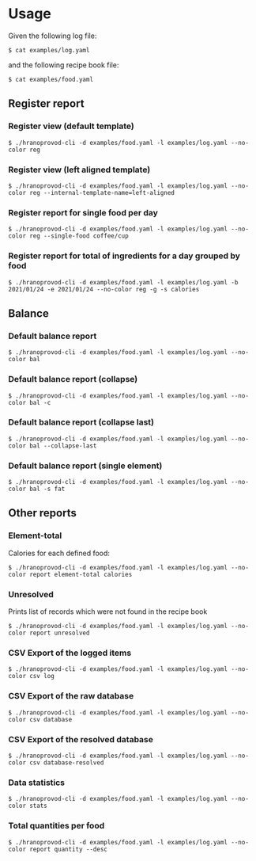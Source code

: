 # Usage

Given the following log file:

`$ cat examples/log.yaml`

and the following recipe book file:

`$ cat examples/food.yaml`

## Register report

### Register view (default template)

`$ ./hranoprovod-cli -d examples/food.yaml -l examples/log.yaml --no-color reg`

### Register view (left aligned template)

`$ ./hranoprovod-cli -d examples/food.yaml -l examples/log.yaml --no-color reg --internal-template-name=left-aligned`

### Register report for single food per day

`$ ./hranoprovod-cli -d examples/food.yaml -l examples/log.yaml --no-color reg --single-food coffee/cup`

### Register report for total of ingredients for a day grouped by food

`$ ./hranoprovod-cli -d examples/food.yaml -l examples/log.yaml -b 2021/01/24 -e 2021/01/24 --no-color reg -g -s calories`

## Balance

### Default balance report

`$ ./hranoprovod-cli -d examples/food.yaml -l examples/log.yaml --no-color bal`

### Default balance report (collapse)

`$ ./hranoprovod-cli -d examples/food.yaml -l examples/log.yaml --no-color bal -c`

### Default balance report (collapse last)

`$ ./hranoprovod-cli -d examples/food.yaml -l examples/log.yaml --no-color bal --collapse-last`

### Default balance report (single element)

`$ ./hranoprovod-cli -d examples/food.yaml -l examples/log.yaml --no-color bal -s fat`

## Other reports

### Element-total

Calories for each defined food:

`$ ./hranoprovod-cli -d examples/food.yaml -l examples/log.yaml --no-color report element-total calories`

### Unresolved

Prints list of records which were not found in the recipe book

`$ ./hranoprovod-cli -d examples/food.yaml -l examples/log.yaml --no-color report unresolved`

### CSV Export of the logged items

`$ ./hranoprovod-cli -d examples/food.yaml -l examples/log.yaml --no-color csv log`

### CSV Export of the raw database

`$ ./hranoprovod-cli -d examples/food.yaml -l examples/log.yaml --no-color csv database`

### CSV Export of the resolved database

`$ ./hranoprovod-cli -d examples/food.yaml -l examples/log.yaml --no-color csv database-resolved`

### Data statistics

`$ ./hranoprovod-cli -d examples/food.yaml -l examples/log.yaml --no-color stats`

### Total quantities per food

`$ ./hranoprovod-cli -d examples/food.yaml -l examples/log.yaml --no-color report quantity --desc`
